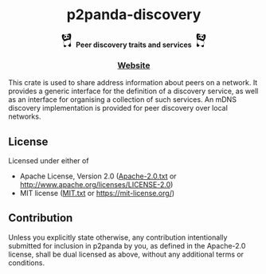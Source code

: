 <h1 align="center">p2panda-discovery</h1>

<div align="center">
  <img src="https://raw.githubusercontent.com/p2panda/.github/main/assets/panda-left.gif" width="auto" height="30px">
  <strong>Peer discovery traits and services</strong>
  <img src="https://raw.githubusercontent.com/p2panda/.github/main/assets/panda-right.gif" width="auto" height="30px">
</div>

<div align="center">
  <h3>
    <a href="https://p2panda.org">
      Website
    </a>
  </h3>
</div>

This crate is used to share address information about peers on a network. It provides a generic
interface for the definition of a discovery service, as well as an interface for organising a
collection of such services. An mDNS discovery implementation is provided for peer discovery over
local networks.

## License

Licensed under either of

* Apache License, Version 2.0 ([Apache-2.0.txt](https://github.com/p2panda/p2panda/blob/main/LICENSES/Apache-2.0.txt) or http://www.apache.org/licenses/LICENSE-2.0)
* MIT license ([MIT.txt](https://github.com/p2panda/p2panda/blob/main/LICENSES/MIT.txt) or https://mit-license.org/)

## Contribution

Unless you explicitly state otherwise, any contribution intentionally submitted for inclusion in
p2panda by you, as defined in the Apache-2.0 license, shall be dual licensed as above, without any
additional terms or conditions. 
